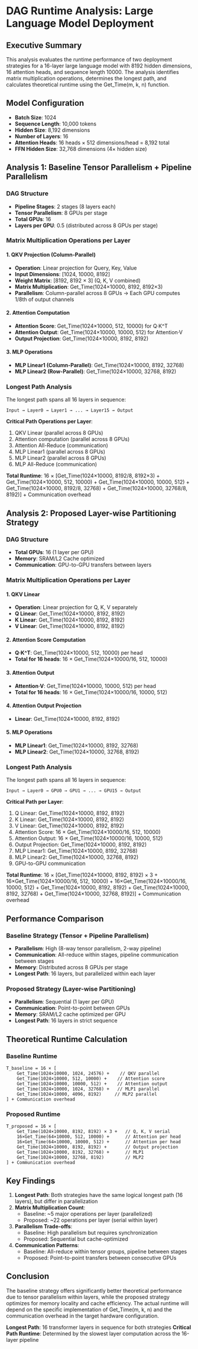 # DAG Runtime Analysis: Large Language Model Deployment

## Executive Summary

This analysis evaluates the runtime performance of two deployment strategies for a 16-layer large language model with 8192 hidden dimensions, 16 attention heads, and sequence length 10000. The analysis identifies matrix multiplication operations, determines the longest path, and calculates theoretical runtime using the Get_Time(m, k, n) function.

## Model Configuration

- **Batch Size**: 1024
- **Sequence Length**: 10,000 tokens
- **Hidden Size**: 8,192 dimensions
- **Number of Layers**: 16
- **Attention Heads**: 16 heads × 512 dimensions/head = 8,192 total
- **FFN Hidden Size**: 32,768 dimensions (4× hidden size)

## Analysis 1: Baseline Tensor Parallelism + Pipeline Parallelism

### DAG Structure
- **Pipeline Stages**: 2 stages (8 layers each)
- **Tensor Parallelism**: 8 GPUs per stage
- **Total GPUs**: 16
- **Layers per GPU**: 0.5 (distributed across 8 GPUs per stage)

### Matrix Multiplication Operations per Layer

#### 1. QKV Projection (Column-Parallel)
- **Operation**: Linear projection for Query, Key, Value
- **Input Dimensions**: [1024, 10000, 8192]
- **Weight Matrix**: [8192, 8192 × 3] (Q, K, V combined)
- **Matrix Multiplication**: Get_Time(1024×10000, 8192, 8192×3)
- **Parallelism**: Column-parallel across 8 GPUs → Each GPU computes 1/8th of output channels

#### 2. Attention Computation
- **Attention Score**: Get_Time(1024×10000, 512, 10000) for Q·K^T
- **Attention Output**: Get_Time(1024×10000, 10000, 512) for Attention·V
- **Output Projection**: Get_Time(1024×10000, 8192, 8192)

#### 3. MLP Operations
- **MLP Linear1 (Column-Parallel)**: Get_Time(1024×10000, 8192, 32768)
- **MLP Linear2 (Row-Parallel)**: Get_Time(1024×10000, 32768, 8192)

### Longest Path Analysis
The longest path spans all 16 layers in sequence:
```
Input → Layer0 → Layer1 → ... → Layer15 → Output
```

**Critical Path Operations per Layer**:
1. QKV Linear (parallel across 8 GPUs)
2. Attention computation (parallel across 8 GPUs)
3. Attention All-Reduce (communication)
4. MLP Linear1 (parallel across 8 GPUs)
5. MLP Linear2 (parallel across 8 GPUs)
6. MLP All-Reduce (communication)

**Total Runtime**: 16 × [Get_Time(1024×10000, 8192/8, 8192×3) + Get_Time(1024×10000, 512, 10000) + Get_Time(1024×10000, 10000, 512) + Get_Time(1024×10000, 8192/8, 32768) + Get_Time(1024×10000, 32768/8, 8192)] + Communication overhead

## Analysis 2: Proposed Layer-wise Partitioning Strategy

### DAG Structure
- **Total GPUs**: 16 (1 layer per GPU)
- **Memory**: SRAM/L2 Cache optimized
- **Communication**: GPU-to-GPU transfers between layers

### Matrix Multiplication Operations per Layer

#### 1. QKV Linear
- **Operation**: Linear projection for Q, K, V separately
- **Q Linear**: Get_Time(1024×10000, 8192, 8192)
- **K Linear**: Get_Time(1024×10000, 8192, 8192)
- **V Linear**: Get_Time(1024×10000, 8192, 8192)

#### 2. Attention Score Computation
- **Q·K^T**: Get_Time(1024×10000, 512, 10000) per head
- **Total for 16 heads**: 16 × Get_Time(1024×10000/16, 512, 10000)

#### 3. Attention Output
- **Attention·V**: Get_Time(1024×10000, 10000, 512) per head
- **Total for 16 heads**: 16 × Get_Time(1024×10000/16, 10000, 512)

#### 4. Attention Output Projection
- **Linear**: Get_Time(1024×10000, 8192, 8192)

#### 5. MLP Operations
- **MLP Linear1**: Get_Time(1024×10000, 8192, 32768)
- **MLP Linear2**: Get_Time(1024×10000, 32768, 8192)

### Longest Path Analysis
The longest path spans all 16 layers in sequence:
```
Input → Layer0 → GPU0 → GPU1 → ... → GPU15 → Output
```

**Critical Path per Layer**:
1. Q Linear: Get_Time(1024×10000, 8192, 8192)
2. K Linear: Get_Time(1024×10000, 8192, 8192)
3. V Linear: Get_Time(1024×10000, 8192, 8192)
4. Attention Score: 16 × Get_Time(1024×10000/16, 512, 10000)
5. Attention Output: 16 × Get_Time(1024×10000/16, 10000, 512)
6. Output Projection: Get_Time(1024×10000, 8192, 8192)
7. MLP Linear1: Get_Time(1024×10000, 8192, 32768)
8. MLP Linear2: Get_Time(1024×10000, 32768, 8192)
9. GPU-to-GPU communication

**Total Runtime**: 16 × [Get_Time(1024×10000, 8192, 8192) × 3 + 16×Get_Time(1024×10000/16, 512, 10000) + 16×Get_Time(1024×10000/16, 10000, 512) + Get_Time(1024×10000, 8192, 8192) + Get_Time(1024×10000, 8192, 32768) + Get_Time(1024×10000, 32768, 8192)] + Communication overhead

## Performance Comparison

### Baseline Strategy (Tensor + Pipeline Parallelism)
- **Parallelism**: High (8-way tensor parallelism, 2-way pipeline)
- **Communication**: All-reduce within stages, pipeline communication between stages
- **Memory**: Distributed across 8 GPUs per stage
- **Longest Path**: 16 layers, but parallelized within each layer

### Proposed Strategy (Layer-wise Partitioning)
- **Parallelism**: Sequential (1 layer per GPU)
- **Communication**: Point-to-point between GPUs
- **Memory**: SRAM/L2 cache optimized per GPU
- **Longest Path**: 16 layers in strict sequence

## Theoretical Runtime Calculation

### Baseline Runtime
```
T_baseline = 16 × [
    Get_Time(1024×10000, 1024, 24576) +    // QKV parallel
    Get_Time(1024×10000, 512, 10000) +    // Attention score
    Get_Time(1024×10000, 10000, 512) +    // Attention output
    Get_Time(1024×10000, 1024, 32768) +   // MLP1 parallel
    Get_Time(1024×10000, 4096, 8192)     // MLP2 parallel
] + Communication overhead
```

### Proposed Runtime
```
T_proposed = 16 × [
    Get_Time(1024×10000, 8192, 8192) × 3 +   // Q, K, V serial
    16×Get_Time(64×10000, 512, 10000) +      // Attention per head
    16×Get_Time(64×10000, 10000, 512) +      // Attention per head
    Get_Time(1024×10000, 8192, 8192) +       // Output projection
    Get_Time(1024×10000, 8192, 32768) +      // MLP1
    Get_Time(1024×10000, 32768, 8192)        // MLP2
] + Communication overhead
```

## Key Findings

1. **Longest Path**: Both strategies have the same logical longest path (16 layers), but differ in parallelization
2. **Matrix Multiplication Count**: 
   - Baseline: ~5 major operations per layer (parallelized)
   - Proposed: ~22 operations per layer (serial within layer)
3. **Parallelism Trade-offs**:
   - Baseline: High parallelism but requires synchronization
   - Proposed: Sequential but cache-optimized
4. **Communication Patterns**:
   - Baseline: All-reduce within tensor groups, pipeline between stages
   - Proposed: Point-to-point transfers between consecutive GPUs

## Conclusion

The baseline strategy offers significantly better theoretical performance due to tensor parallelism within layers, while the proposed strategy optimizes for memory locality and cache efficiency. The actual runtime will depend on the specific implementation of Get_Time(m, k, n) and the communication overhead in the target hardware configuration.

**Longest Path**: 16 transformer layers in sequence for both strategies
**Critical Path Runtime**: Determined by the slowest layer computation across the 16-layer pipeline